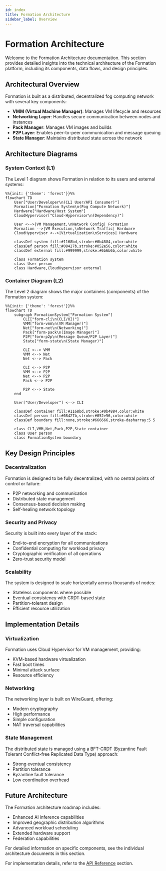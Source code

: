 ```yaml
---
id: index
title: Formation Architecture
sidebar_label: Overview
---
```


# Formation Architecture

Welcome to the Formation Architecture documentation. This section provides detailed insights into the technical architecture of the Formation platform, including its components, data flows, and design principles.

## Architectural Overview

Formation is built as a distributed, decentralized fog computing network with several key components:

- **VMM (Virtual Machine Manager)**: Manages VM lifecycle and resources
- **Networking Layer**: Handles secure communication between nodes and instances
- **Pack Manager**: Manages VM images and builds
- **P2P Layer**: Enables peer-to-peer communication and message queuing
- **State Manager**: Maintains distributed state across the network

## Architecture Diagrams

### System Context (L1)

The Level 1 diagram shows Formation in relation to its users and external systems:

```mermaid
%%{init: {'theme': 'forest'}}%%
flowchart TD
    User["User/Developer\n(CLI User/API Consumer)"]
    Formation["Formation System\n(Fog Compute Network)"]
    Hardware["Hardware/Host System"]
    CloudHypervisor["Cloud-Hypervisor\n(Dependency)"]

    User <-->|VM Management,\nNetwork Config| Formation
    Formation -->|VM Execution,\nNetwork Traffic| Hardware
    CloudHypervisor <-->|Virtualization\nServices| Hardware

    classDef system fill:#1168bd,stroke:#0b4884,color:white
    classDef person fill:#08427b,stroke:#052e56,color:white
    classDef external fill:#999999,stroke:#6b6b6b,color:white

    class Formation system
    class User person
    class Hardware,CloudHypervisor external
```

### Container Diagram (L2)

The Level 2 diagram shows the major containers (components) of the Formation system:

```mermaid
%%{init: {'theme': 'forest'}}%%
flowchart TD
    subgraph FormationSystem["Formation System"]
        CLI["form-cli\n(CLI/UI)"]
        VMM["form-vmm\n(VM Manager)"]
        Net["form-net\n(Networking)"]
        Pack["form-pack\n(Image Manager)"]
        P2P["form-p2p\n(Message Queue/P2P Layer)"]
        State["form-state\n(State Manager)"]
        
        CLI <--> VMM
        VMM <--> Net
        Net <--> Pack
        
        CLI <--> P2P
        VMM <--> P2P
        Net <--> P2P
        Pack <--> P2P
        
        P2P <--> State
    end
    
    User["User/Developer"] <--> CLI
    
    classDef container fill:#1168bd,stroke:#0b4884,color:white
    classDef person fill:#08427b,stroke:#052e56,color:white
    classDef boundary fill:none,stroke:#666666,stroke-dasharray:5 5
    
    class CLI,VMM,Net,Pack,P2P,State container
    class User person
    class FormationSystem boundary
```

## Key Design Principles

### Decentralization

Formation is designed to be fully decentralized, with no central points of control or failure:

- P2P networking and communication
- Distributed state management
- Consensus-based decision making
- Self-healing network topology

### Security and Privacy

Security is built into every layer of the stack:

- End-to-end encryption for all communications
- Confidential computing for workload privacy
- Cryptographic verification of all operations
- Zero-trust security model

### Scalability

The system is designed to scale horizontally across thousands of nodes:

- Stateless components where possible
- Eventual consistency with CRDT-based state
- Partition-tolerant design
- Efficient resource utilization

## Implementation Details

### Virtualization

Formation uses Cloud Hypervisor for VM management, providing:

- KVM-based hardware virtualization
- Fast boot times
- Minimal attack surface
- Resource efficiency

### Networking

The networking layer is built on WireGuard, offering:

- Modern cryptography
- High performance
- Simple configuration
- NAT traversal capabilities

### State Management

The distributed state is managed using a BFT-CRDT (Byzantine Fault Tolerant Conflict-free Replicated Data Type) approach:

- Strong eventual consistency
- Partition tolerance
- Byzantine fault tolerance
- Low coordination overhead

## Future Architecture

The Formation architecture roadmap includes:

- Enhanced AI inference capabilities
- Improved geographic distribution algorithms
- Advanced workload scheduling
- Extended hardware support
- Federation capabilities

For detailed information on specific components, see the individual architecture documents in this section.

For implementation details, refer to the [API Reference](/api/) section. 